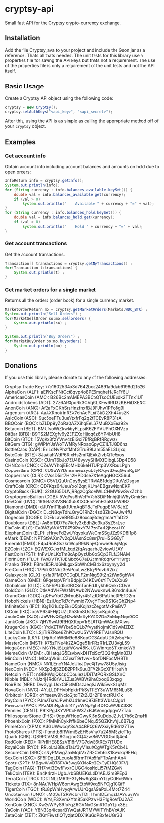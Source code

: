 # cryptsy-api

Small fast API for the Cryptsy crypto-currency exchange.

## Installation

Add the file Cryptsy.java to your project and include the Gson jar as a reference.  Thats all thats needed.  The unit tests for this library use a properties file for saving the API keys but thats not a requirement.  The use of the properties file is only a requirement of the unit tests and not the API itself.

## Basic Usage

Create a Cryptsy API object using the following code:

```java
cryptsy = new Cryptsy();
cryptsy.setAuthKeys("<api_key>", "<api_secret>");
```

After this, using the API is as simple as calling the appropriate method off of your `cryptsy` object.

## Examples

### Get account info
Obtain account info including account balances and amounts on hold due to open orders:

```java
InfoReturn info = cryptsy.getInfo();
System.out.println(info);
for (String currency : info.balances_available.keySet()) {
	double val = info.balances_available.get(currency);
	if (val > 0)
		System.out.println("    Available " + currency + "=" + val);
}
for (String currency : info.balances_hold.keySet()) {
	double val = info.balances_hold.get(currency);
	if (val > 0)
		System.out.println("    Hold " + currency + "=" + val);
}
```

### Get account transactions
Get the account transactions.

```java
Transaction[] transactions = cryptsy.getMyTransactions() ;
for(Transaction t:transactions) {
	System.out.println(t) ;
}
```

### Get market orders for a single market
Returns all the orders (order book) for a single currency market.

```java
MarketOrderReturn mo = cryptsy.getMarketOrders(Markets.WDC_BTC) ;
System.out.println("Sell Orders") ;
for(MarketSellOrder so:mo.sellorders) {
	System.out.println(so) ; 
}

System.out.println("Buy Orders") ;
for(MarketBuyOrder bo:mo.buyorders) {
	System.out.println(bo) ; 
}
```

## Donations

If you use this library please donate to any of the following addresses:

Cryptsy Trade Key: 77c1602534b3d7642bcc24891a9dab6198d2f526  
AlphaCoin (ALF): aEPKscFNtCct8qvp4o8PE6mqheHJRqFf6U  
AmericanCoin (AMC): B26Bc2mAMEPA3BCpQTsoCUEudk2TTnx1UT  
AndroidsTokens (ADT): 27z6AR3poRk3CVqGLXFw6RU3zKBHiDXENC  
AnonCoin (ANC): Af2aFxCKhSraHnzfnxfBJDFJhw1PFo8g9i  
Argentum (ARG): AaAXRnok1nRZX7ehAePLnfGkD2Xh44us2K  
AsicCoin (ASC): 9uc5oeFTu3ueVtxfrFq2q2tTCEvR8P31zA  
BBQCoin (BQC): bZLDp9yZoRaQAZXihqEeL67MuBXxEna92v  
Betacoin (BET): BMUfvoWiZkwkbyFLpsiK6ZFYVUPhGXNVzp  
BitBar (BTB): B9TS2MEXgfv6yZEFZXqHjioq6z6YP4bUH8  
BitCoin (BTC): 15VgKx3fzYVnv4zEiGci7EfRgBRfRRgwzx  
BitGem (BTG): gWiPbYJaWoTWMRyNRoaoGpyCZ1LTJQD6nz  
BottleCaps (CAP): ExiLdNvPhzfMhfGTruB9Lam55aEL3Lrjxq  
ByteCoin (BTE): 8JaAiahWdP6RrxHs2mfQEAkZivbQTe5xos  
CasinoCoin (CSC): CUmT6bJo7ZU48vyvySHMXfDibgLSDp4D58  
CHNCoin (CNC): CZeAVYhojEEoMHb6keHTUFtp3VXRxuLPgh  
CopperBars (CPR): CU9uW7Dmsmeeuzyub8yR7qwtDwqGwnRgEP  
CopperLark (CLR): CVssD5iit7Hh2HPDdseZX1eAgqHGCX56uL  
Cosmoscoin (CMC): C5VLQuUnCpy8ysETRMA81ddgDUuVzDsgsn  
CraftCoin (CRC): QD7Kqz64JeuYxo12qnjKUm4EBgswNqnEKP  
CryptoBuck (BUK): 32GU65DUVjRRgzCgSoMWLCHMW9wSvxZzhS  
CryptogenicBullion (CGB): 5VqPys6hVcPv7oh3DiFNnhjQhW5yGmir3m  
DevCoin (DVC): 19f6Ba23VSNcGu5Kt3CEmPvhEGaKUeW9Bz  
Diamond (DMD): dJUYmT1bak1UtmAqBT8JTxPugpENVi6JbZ  
DigitalCoin (DGC): DLcNBqvTdhLQryQ1RhZc4sdBZkQvAJw4fU  
Dogecoin (DOGE): DDEkLaveBR35Jz8oxcajGdeg1marYfaD22  
Doubloons (DBL): Ay8bfDD7Fa74efy3xEdhZic3ku3sZ5nLsc  
ElaCoin (ELC): Ee8WZyWX5T8P59PaxY747znTe42jhzoeHX  
ElephantCoin (ELP): eHryeFd2wUYqypkuWeCmSSgJZz9KD8i1p8  
eMark (DEM): NPTSf9AXm7v2qQUAsnSc8mrj7ruHSGGEyT  
Emerald (EMD): F4p4RoBGszknWcpR9kNnjvQmwie9uVjMgs  
EZCoin (EZC): EQWSXCJxrfMLbqd2fqAsqaehJZviowUEAY  
FastCoin (FST): fnFwUnLKxTm8xApQyzUbGoSCp3FLfJ3NAM  
FlorinCoin (FLO): FA9DVTKTJEMbc6C7aD2cmnR8qrGrYH9rgt  
Franko (FRK): FBm4R5PJd6MLgoxSbWhCMB4x6zoynyiy2d  
FreiCoin (FRC): 17PiitiXGNbz3eVPouLwZBtqPPovbR2ixZ  
Galaxycoin (GLX): gkfa9FMD7CCqDLF2mNrgS9tZn2tWn6ghW4  
GameCoin (GME): GPqetspVFr1aBdpjdQ4KDw6sYiTvQuXxu9  
Globalcoin (GLC): 7JAFhPUd5rGBCSnTanEdJLykh6QnkxCDvV  
GoldCoin (GLD): DtMAdVHFWzMNAwb2NWwuknwL86rsdn4uuV  
GrandCoin (GDC): gQFwYoG2MmuBtyr451zdD6PaUhcDPE1D2m  
HoboNickels (HBN): EziUqcTd7dYwmid7XvgYTbo9S1GqGhZNp4  
InfiniteCoin (IFC): iQg1Ki1uCpEkkQ5pKqjhzcZegotMxPmBV7  
IXCoin (IXC): xcVP634FHjQUZLGh3tm8Ust5zjscKgdo2q  
JouleCoin (XJO): JbWHvQCgN3wkMsXyhYSD7Do7bMepNqe9GG  
JunkCoin (JKC): 7jHV9wAf9RHQXKopv1rSL6TQmWAdtMXiws  
KrugerCoin (KGC): YrdvZTWYbeSbQLb7fvyatNojmK1d9wMZDZ  
LiteCoin (LTC): LSjiTrRZRse6ZhPCwzU5YVr9RETVJsnRQU  
LuckyCoin (LKY): LHjrAc1hW6M9e88KopCG3AdpUDA2v5qFkc  
MasterCoin (MST): K75zTNe4kZZAQge51irPRzR1rLZU3VgL59  
MegaCoin (MEC): MCYNJjSLgkWCw45KJUDWinrqeSTjxmkoW9  
MemeCoin (MEM): JBHatqJG5EsvbwkDHToiScf3Q24tgMn8ZU  
MinCoin (MNC): MCAqVk6iLCZusrT9rfvwHNofDNFocMHBTh  
NameCoin (NMC): NA1LEncYN4JeUixJDyeXjTyw78U5yJisig  
NeoCoin (NEC): NXSp3djSZDBZPP1k9uu3FV2kGcXFfHouNh  
Netcoin (NET): nGBNWojQk4pCCouiezUDiTAtPQRxGSLXnC  
Nibble (NBL): NUz4j4Rd8rVULZus3WBVt9haCxoq63xqog  
NoirBits (NRB): DwGygLUsxCiFbtMDszJeqSJWik5wkSLqMz  
NovaCoin (NVC): 4YuLLDPHvbHpktrPkSyTREY3uWM6BNLuS8  
Orbitcoin (ORB): oYYsesw9NcioGjtdTZt2J2h2F8mctRUK1k  
PayCoin (PYC): PJmATsrVJPwhKU41meC97JEft3WbsCJgb1  
Peercoin (PPC): PPzADhNgJnhfKYynWNpFgh4DfCoWUEZSXR  
Pennies (CENT): P9tKPgJXYVPCcFW3ZxBJAVongdpgwV7Tab  
PhilosopherStone (PHS): 9gpuWHopGwyKj8nSuDdoJZUvL7h6cZmsHi  
PhoenixCoin (PXC): PfMMhCykPffk6beCNqu55QZKhvYjL6B7Lg  
PrimeCoin (XPM): AUGUWwcqA3sA44BPQz6WXsiyRdGi127Tiw  
ProtoShares (PTS): Ptmdtb8RWimiSzEH5sVny7u245MSzteT1g  
Quark (QRK): QS9PCVMSL8GcgjnoGQ4zw7MVVGD5dDj4e4  
RedCoin (RED): RiPrBHE8ESzV818rV7G7dwE6tREx7jTUDx  
RoyalCoin (RYC): RRLoLtJ8BudTaLf3yV1suXCgWTgK5nCb4L  
SecureCoin (SRC): sNyPMwgZanMqbVxZRSCeb6rX18wukq9EHq  
SexCoin (SXC): SF5PDgLDLcuxJa8RrmTfAo5faFTpAmHAn4  
Spots (SPT): MBgwWwB76FVA5wgGXNoRo2ExCyEHQ63FVj  
TagCoin (TAG): TH7rvti3EwfFvxkCUGC4osNcLi57tMZGvN  
TekCoin (TEK): Bn4K4rzHUgbJvbSBUEKsLdD1AEJ2m8PEp3  
TerraCoin (TRC): 1D3TNLzM6f9F31yNw9gS4xnYtzyCdHc6Wm  
Tickets (TIX): 8nNAu1VHpW6omAwgEtbW9eq5NFCjg1GQfF  
TigerCoin (TGC): tRJ8pWhHvyqArwUJrQgsA9aPxL4Mot7Z44  
Unobtanium (UNO): uM63uT2RWcbrvTDHHnmtDEmqzL1AYuuvWn  
WorldCoin (WDC): WYsjF3XvmXYtn85aKPzwH3F1gRoVfDJ2AZ  
XenCoin (XNC): Xw2sWPyS9fxFqZ6GVNxGSmR1GpYLjrx3Ez  
YaCoin (YAC): Y8N3Sq4icsarBYwQatJRTMVWiTYhBVxAJK  
ZetaCoin (ZET): ZKmFiwsfiQTyzjatQDX1KuGdP8xfeUGrG3  